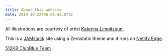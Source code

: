 ```yaml
---
title: About this website
date: 2019-10-22T06:01:43.873Z
---
```

All illustrations are courtesy of artist <a href="https://twitter.com/ninalimpi" target="blank">Katerina Limpitsouni</a>.

This is a <a href="https://jamstack.org/" target="blank">JAMstack</a> site using a Zerostatic theme and it runs on <a href="https://www.netlify.com/products/edge/" target="blank">Netlify Edge</a>.<br/>

<div class="kb-club">
  <a target="blank" href="https://512kb.club"><span class="kb-club-no-bg">512KB Club</span><span class="kb-club-bg">Blue Team</span></a>
</div>


